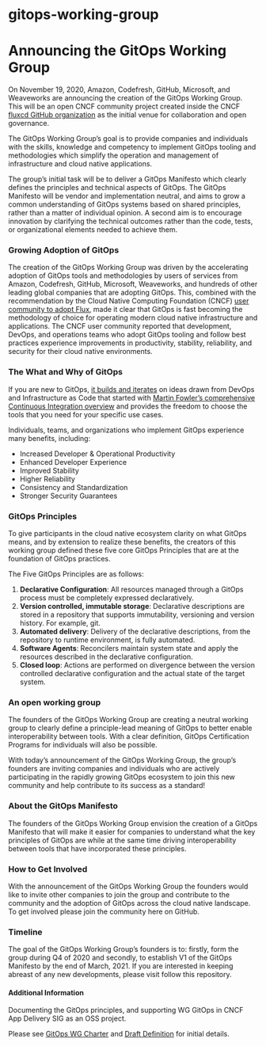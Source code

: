 # gitops-working-group

# Announcing the GitOps Working Group
On November 19, 2020, Amazon, Codefresh, GitHub, Microsoft, and Weaveworks are announcing the creation of the GitOps Working Group. This will be an open CNCF community project created inside the CNCF [fluxcd GitHub organization](https://github.com/fluxcd/flux) as the initial venue for collaboration and open governance.

The GitOps Working Group’s goal is to provide companies and individuals with the skills, knowledge and competency to implement GitOps tooling and methodologies which simplify the operation and management of infrastructure and cloud native applications. 

The group’s initial task will be to deliver a GitOps Manifesto which clearly defines the principles and technical aspects of GitOps. The GitOps Manifesto will be vendor and implementation neutral, and aims to grow a common understanding of GitOps systems based on shared principles, rather than a matter of individual opinion. A second aim is to encourage innovation by clarifying the technical outcomes rather than the code, tests, or organizational elements needed to achieve them.

### Growing Adoption of GitOps 
The creation of the GitOps Working Group was driven by the accelerating adoption of GitOps tools and methodologies by users of services from Amazon, Codefresh, GitHub, Microsoft, Weaveworks, and hundreds of other leading global companies that are adopting GitOps. This, combined with the recommendation by the Cloud Native Computing Foundation (CNCF) [user community to adopt Flux](https://radar.cncf.io/2020-06-continuous-delivery), made it clear that GitOps is fast becoming the methodology of choice for operating modern cloud native infrastructure and applications. The CNCF user community reported that development, DevOps, and operations teams who adopt GitOps tooling and follow best practices experience improvements in productivity, stability, reliability, and security for their cloud native environments.

### The What and Why of GitOps
If you are new to GitOps, [it builds and iterates](https://www.weave.works/blog/gitops-operations-by-pull-request) on ideas drawn from DevOps and Infrastructure as Code that started with [Martin Fowler’s comprehensive Continuous Integration overview](https://martinfowler.com/articles/continuousIntegration.html) and provides the freedom to choose the tools that you need for your specific use cases. 

Individuals, teams, and organizations who implement GitOps experience many benefits, including:

- Increased Developer & Operational Productivity
- Enhanced Developer Experience
- Improved Stability
- Higher Reliability
- Consistency and Standardization
- Stronger Security Guarantees

### GitOps Principles
To give participants in the cloud native ecosystem clarity on what GitOps means, and by extension to realize these benefits, the creators of this working group defined these five core GitOps Principles that are at the foundation of GitOps practices. 

The Five GitOps Principles are as follows:


1. **Declarative Configuration**: All resources managed through a GitOps process must be completely expressed declaratively.
2. **Version controlled, immutable storage**: Declarative descriptions are stored in a repository that supports immutability, versioning and version history. For example, git.
3. **Automated delivery**: Delivery of the declarative descriptions, from the repository to runtime environment, is fully automated.
4. **Software Agents**: Reconcilers maintain system state and apply the resources described in the declarative configuration.
5. **Closed loop**: Actions are performed on divergence between the version controlled declarative configuration and the actual state of the target system.

### An open working group
The founders of the GitOps Working Group are creating a neutral working group to clearly define a principle-lead meaning of GitOps to better enable interoperability between tools. With a clear definition, GitOps Certification Programs for individuals will also be possible. 

With today’s announcement of the GitOps Working Group, the group’s founders are inviting companies and individuals who are actively participating in the rapidly growing GitOps ecosystem to join this new community and help contribute to its success as a standard!

### About the GitOps Manifesto
The founders of the GitOps Working Group envision the creation of a GitOps Manifesto that will make it easier for companies to understand what the key principles of GitOps are while at the same time driving interoperability between tools that have incorporated these principles. 

### How to Get Involved
With the announcement of the GitOps Working Group the founders would like to invite other companies to join the group and contribute to the community and the adoption of GitOps across the cloud native landscape. To get involved please join the community here on GitHub.

### Timeline
The goal of the GitOps Working Group’s founders is to: firstly, form the group during Q4 of 2020 and secondly, to establish V1 of the GitOps Manifesto by the end of March, 2021. If you are interested in keeping abreast of any new developments, please visit follow this repository.

#### Additional Information
Documenting the GitOps principles, and supporting WG GitOps in CNCF App Delivery SIG as an OSS project.

Please see [GitOps WG Charter](https://docs.google.com/document/d/11EZfvB2FFI837nMmArnyv-wizsIJvc-4_xdgfoUXF4o/view)
and [Draft Definition](https://docs.google.com/document/d/11EZfvB2FFI837nMmArnyv-wizsIJvc-4_xdgfoUXF4o/view)
for initial details.